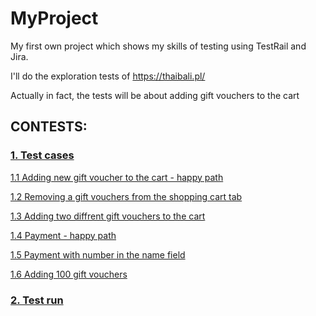 # MyProject
My first own project which shows my skills of testing using TestRail and Jira.

I'll do the exploration tests of https://thaibali.pl/ 

Actually in fact, the tests will be about adding gift vouchers to the cart

## CONTESTS:

   ### [1. Test cases](https://github.com/PiotrKuprowski/MyProject/blob/Files/Alltestcases.png)

   [1.1 Adding new gift voucher to the cart - happy path](https://github.com/PiotrKuprowski/MyProject/blob/Files/TestcaseHappyPath.png)

   [1.2 Removing a gift vouchers from the shopping cart tab](https://github.com/PiotrKuprowski/MyProject/blob/Files/Testcase2.png)

   [1.3 Adding two diffrent gift vouchers  to the cart](https://github.com/PiotrKuprowski/MyProject/blob/Files/Testcase3.png)
   
   [1.4 Payment - happy path](https://github.com/PiotrKuprowski/MyProject/blob/Files/Testcase4.png)
   
   [1.5 Payment with number in the name field](https://github.com/PiotrKuprowski/MyProject/blob/Files/Testcase5.png)
   
   [1.6 Adding 100 gift vouchers](https://github.com/PiotrKuprowski/MyProject/blob/Files/Testcase6.png)
   
   ### [2. Test run](https://github.com/PiotrKuprowski/MyProject/blob/Files/Testrun.png)
   
   
   
   
